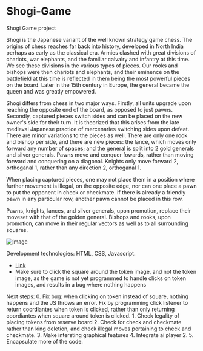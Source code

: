 # Shogi-Game
Shogi Game project

Shogi is the Japanese variant of the well known strategy game chess.  The origins of chess reaches far back into history, developed in North India perhaps as early as the classical era.  Armies clashed with great divisions of chariots, war elephants, and the familiar calvalry and infantry at this time.  We see these divisions in the various types of pieces.  Our rooks and bishops were then chariots and elephants, and their eminence on the battlefield at this time is reflected in them being the most powerful pieces on the board.  Later in the 15th century in Europe, the general became the queen and was greatly empowered.   

Shogi differs from chess in two major ways.  Firstly, all units upgrade upon reaching the opposite end of the board, as opposed to just pawns.  Secondly, captured pieces switch sides and can be placed on the new owner's side for their turn.  It is theorized that this arises from the late medieval Japanese practice of mercenaries switching sides upon defeat.  There are minor variations to the pieces as well.  There are only one rook and bishop per side, and there are new pieces: the lance, which moves only forward any number of spaces; and the general is split into 2 gold generals and silver generals.  Pawns move and conquer fowards, rather than moving forward and conquering on a diagonal.  Knights only move forward 2, orthoganal 1, rather than any direction 2, orthoganal 1. 

When placing captured pieces, one may not place them in a position where further movement is illegal, on the opposite edge, nor can one place a pawn to put the opponent in check or checkmate.  If there is already a friendly pawn in any particular row, another pawn cannot be placed in this row.  

Pawns, knights, lances, and silver generals, upon promotion, replace their moveset with that of the golden general.  Bishops and rooks, upon promotion, can move in their regular vectors as well as to all surrounding squares.  

![image](https://pages.git.generalassemb.ly/robin10125/Shogi-Game/)


Development technologies: HTML, CSS, Javascript.

* [Link](https://github.com/robin10125/Shogi-App/blob/main/Shogi/Shogi-Game/Assets/Shogi_Screenshot.png)
* Make sure to click the square around the token image, and not the token image, as the game is not yet programmed to handle clicks on token images, and results in a bug where nothing happens

Next steps:
    0.  Fix bug: when clicking on token instead of square, nothing happens and the JS throws an error.  Fix by programming click listener to return coordiantes when token is clicked, rather than only returning coordiantes when square around token is clicked.
    1.  Check legality of placing tokens from reserve board
    2.  Check for check and checkmate rather than king deletion, and check illegal moves pertaining to check and checkmate.
    3.  Make intersting graphical features
    4.  Integrate ai player 2.
    5.  Encapsulate more of the code.
